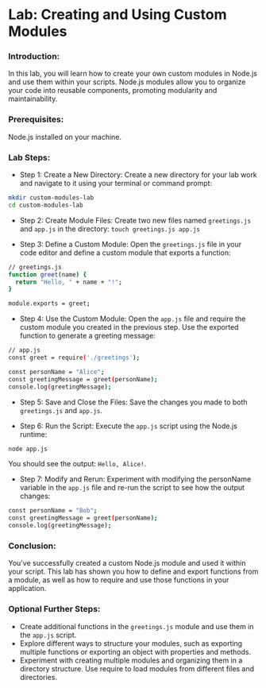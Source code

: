 # Lab: Creating and Using Custom Modules

### Introduction:

In this lab, you will learn how to create your own custom modules in Node.js and use them within your scripts. Node.js modules allow you to organize your code into reusable components, promoting modularity and maintainability.

###  Prerequisites:

Node.js installed on your machine.

### Lab Steps:

- Step 1: Create a New Directory:
Create a new directory for your lab work and navigate to it using your terminal or command prompt:

```sh
mkdir custom-modules-lab
cd custom-modules-lab
```

- Step 2: Create Module Files:
Create two new files named `greetings.js` and `app.js` in the directory: `touch greetings.js app.js`
 
- Step 3: Define a Custom Module:
Open the `greetings.js` file in your code editor and define a custom module that exports a function:

```sh
// greetings.js
function greet(name) {
  return "Hello, " + name + "!";
}

module.exports = greet;
```

- Step 4: Use the Custom Module:
Open the `app.js` file and require the custom module you created in the previous step. Use the exported function to generate a greeting message:

```sh
// app.js
const greet = require('./greetings');

const personName = "Alice";
const greetingMessage = greet(personName);
console.log(greetingMessage);
```

- Step 5: Save and Close the Files:
Save the changes you made to both `greetings.js` and `app.js`.

- Step 6: Run the Script:
Execute the `app.js` script using the Node.js runtime:

```sh
node app.js
```

You should see the output: `Hello, Alice!`.

- Step 7: Modify and Rerun:
Experiment with modifying the personName variable in the `app.js` file and re-run the script to see how the output changes:

```sh
const personName = "Bob";
const greetingMessage = greet(personName);
console.log(greetingMessage);
```

### Conclusion:

You've successfully created a custom Node.js module and used it within your script. This lab has shown you how to define and export functions from a module, as well as how to require and use those functions in your application.

### Optional Further Steps:

- Create additional functions in the `greetings.js` module and use them in the `app.js` script.
- Explore different ways to structure your modules, such as exporting multiple functions or exporting an object with properties and methods.
- Experiment with creating multiple modules and organizing them in a directory structure. Use require to load modules from different files and directories.




